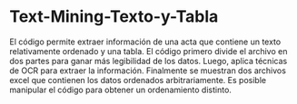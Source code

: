 # Text-Mining-Texto-y-Tabla

El código permite extraer información de una acta que contiene un texto relativamente ordenado y una tabla. El código primero divide el archivo en dos partes para ganar más legibilidad de los datos. Luego, aplica técnicas de OCR para extraer la información. Finalmente se muestran dos archivos excel que contienen los datos ordenados arbitrariamente. Es posible manipular el código para obtener un ordenamiento distinto.
